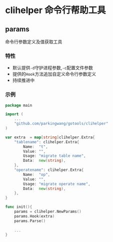 # clihelper 命令行帮助工具

## params
命令行参数定义及值获取工具

### 特性
* 默认提供`-d`守护进程参数,`-c`配置文件参数
* 提供的`Hook`方法追加自定义命令行参数定义
* 持续推进中

### 示例

```go
package main

import (
    ...
	"github.com/parkingwang/gotools/clihelper"
)

var extra  = map[string]clihelper.Extra{
    "tablename": clihelper.Extra{
        Name:  "t",
        Value: "",
        Usage: "migrate table name",
        Data:  new(string),
    },
    "operatename": clihelper.Extra{
        Name:  "op",
        Value: "",
        Usage: "migrate operate name",
        Data:  new(string),
    },
}

func init(){
    params = clihelper.NewParams()
    params.Hook(extra)
    params.Parse()
    
    ...
}

```
